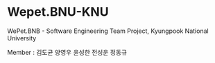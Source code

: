 # Wepet.BNU-KNU
WePet.BNB - Software Engineering Team Project, Kyungpook National University

Member : 김도균 양영우 윤성한 전성운 정동규
